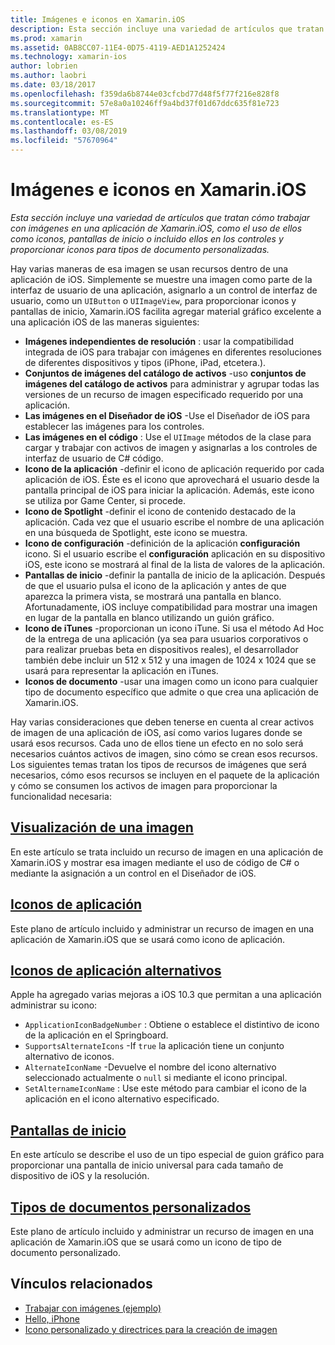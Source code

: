 ```yaml
---
title: Imágenes e iconos en Xamarin.iOS
description: Esta sección incluye una variedad de artículos que tratan cómo trabajar con imágenes en una aplicación de Xamarin.iOS, como el uso de ellos como iconos, pantallas de inicio o incluido ellos en los controles y proporcionar iconos para tipos de documento personalizadas.
ms.prod: xamarin
ms.assetid: 0AB8CC07-11E4-0D75-4119-AED1A1252424
ms.technology: xamarin-ios
author: lobrien
ms.author: laobri
ms.date: 03/18/2017
ms.openlocfilehash: f359da6b8744e03cfcbd77d48f5f77f216e828f8
ms.sourcegitcommit: 57e8a0a10246ff9a4bd37f01d67ddc635f81e723
ms.translationtype: MT
ms.contentlocale: es-ES
ms.lasthandoff: 03/08/2019
ms.locfileid: "57670964"
---
```

# <a name="images-and-icons-in-xamarinios"></a>Imágenes e iconos en Xamarin.iOS

_Esta sección incluye una variedad de artículos que tratan cómo trabajar con imágenes en una aplicación de Xamarin.iOS, como el uso de ellos como iconos, pantallas de inicio o incluido ellos en los controles y proporcionar iconos para tipos de documento personalizadas._

Hay varias maneras de esa imagen se usan recursos dentro de una aplicación de iOS. Simplemente se muestre una imagen como parte de la interfaz de usuario de una aplicación, asignarlo a un control de interfaz de usuario, como un `UIButton` o `UIImageView`, para proporcionar iconos y pantallas de inicio, Xamarin.iOS facilita agregar material gráfico excelente a una aplicación iOS de las maneras siguientes: 

- **Imágenes independientes de resolución** : usar la compatibilidad integrada de iOS para trabajar con imágenes en diferentes resoluciones de diferentes dispositivos y tipos (iPhone, iPad, etcetera.).
- **Conjuntos de imágenes del catálogo de activos** -uso **conjuntos de imágenes del catálogo de activos** para administrar y agrupar todas las versiones de un recurso de imagen especificado requerido por una aplicación.
- **Las imágenes en el Diseñador de iOS** -Use el Diseñador de iOS para establecer las imágenes para los controles.
- **Las imágenes en el código** : Use el `UIImage` métodos de la clase para cargar y trabajar con activos de imagen y asignarlas a los controles de interfaz de usuario de C# código.
- **Icono de la aplicación** -definir el icono de aplicación requerido por cada aplicación de iOS. Éste es el icono que aprovechará el usuario desde la pantalla principal de iOS para iniciar la aplicación. Además, este icono se utiliza por Game Center, si procede.
- **Icono de Spotlight** -definir el icono de contenido destacado de la aplicación. Cada vez que el usuario escribe el nombre de una aplicación en una búsqueda de Spotlight, este icono se muestra.
- **Icono de configuración** -definición de la aplicación **configuración** icono. Si el usuario escribe el **configuración** aplicación en su dispositivo iOS, este icono se mostrará al final de la lista de valores de la aplicación. 
- **Pantallas de inicio** -definir la pantalla de inicio de la aplicación. Después de que el usuario pulsa el icono de la aplicación y antes de que aparezca la primera vista, se mostrará una pantalla en blanco. Afortunadamente, iOS incluye compatibilidad para mostrar una imagen en lugar de la pantalla en blanco utilizando un guión gráfico. 
- **Icono de iTunes** -proporcionan un icono iTune. Si usa el método Ad Hoc de la entrega de una aplicación (ya sea para usuarios corporativos o para realizar pruebas beta en dispositivos reales), el desarrollador también debe incluir un 512 x 512 y una imagen de 1024 x 1024 que se usará para representar la aplicación en iTunes.
- **Iconos de documento** -usar una imagen como un icono para cualquier tipo de documento específico que admite o que crea una aplicación de Xamarin.iOS.

Hay varias consideraciones que deben tenerse en cuenta al crear activos de imagen de una aplicación de iOS, así como varios lugares donde se usará esos recursos. Cada uno de ellos tiene un efecto en no solo será necesarios cuántos activos de imagen, sino cómo se crean esos recursos. Los siguientes temas tratan los tipos de recursos de imágenes que será necesarios, cómo esos recursos se incluyen en el paquete de la aplicación y cómo se consumen los activos de imagen para proporcionar la funcionalidad necesaria:


## <a name="displaying-an-imageiosapp-fundamentalsimages-iconsdisplaying-an-imagemd"></a>[Visualización de una imagen](~/ios/app-fundamentals/images-icons/displaying-an-image.md)

En este artículo se trata incluido un recurso de imagen en una aplicación de Xamarin.iOS y mostrar esa imagen mediante el uso de código de C# o mediante la asignación a un control en el Diseñador de iOS.

## <a name="application-iconsiosapp-fundamentalsimages-iconsapp-iconsmd"></a>[Iconos de aplicación](~/ios/app-fundamentals/images-icons/app-icons.md)

Este plano de artículo incluido y administrar un recurso de imagen en una aplicación de Xamarin.iOS que se usará como icono de aplicación.

## <a name="alternate-app-iconsiosapp-fundamentalsimages-iconsalternate-app-iconsmd"></a>[Iconos de aplicación alternativos](~/ios/app-fundamentals/images-icons/alternate-app-icons.md)

Apple ha agregado varias mejoras a iOS 10.3 que permitan a una aplicación administrar su icono:

 - `ApplicationIconBadgeNumber` : Obtiene o establece el distintivo de icono de la aplicación en el Springboard.
 - `SupportsAlternateIcons` -If `true` la aplicación tiene un conjunto alternativo de iconos.
 - `AlternateIconName` -Devuelve el nombre del icono alternativo seleccionado actualmente o `null` si mediante el icono principal.
 - `SetAlternameIconName` : Use este método para cambiar el icono de la aplicación en el icono alternativo especificado.


## <a name="launch-screensiosapp-fundamentalsimages-iconslaunch-screensmd"></a>[Pantallas de inicio](~/ios/app-fundamentals/images-icons/launch-screens.md)

En este artículo se describe el uso de un tipo especial de guion gráfico para proporcionar una pantalla de inicio universal para cada tamaño de dispositivo de iOS y la resolución.

## <a name="custom-document-typesiosapp-fundamentalsimages-iconscustom-document-typesmd"></a>[Tipos de documentos personalizados](~/ios/app-fundamentals/images-icons/custom-document-types.md)

Este plano de artículo incluido y administrar un recurso de imagen en una aplicación de Xamarin.iOS que se usará como un icono de tipo de documento personalizado.



## <a name="related-links"></a>Vínculos relacionados

- [Trabajar con imágenes (ejemplo)](https://developer.xamarin.com/samples/WorkingWithImages/)
- [Hello, iPhone](~/ios/get-started/hello-ios/index.md)
- [Icono personalizado y directrices para la creación de imagen](https://developer.apple.com/library/ios/#documentation/UserExperience/Conceptual/MobileHIG/IconsImages/IconsImages.html)
